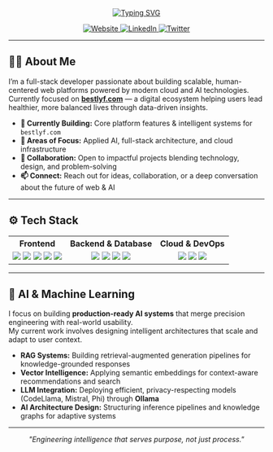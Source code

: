 <div align="center">

<a href="https://github.com/MANOJ-user-source">
  <img src="https://readme-typing-svg.herokuapp.com?font=Fira+Code&size=25&pause=1000&color=00C3FF&center=true&vCenter=true&width=500&lines=Hey%2C+I'm+Manoj+👋;Full-Stack+Developer;Cloud+%26+AI+Enthusiast;Building+bestlyf.com" alt="Typing SVG" />
</a>

</div>

<p align="center">
  <a href="https://bestlyf.com" target="_blank">
    <img src="https://img.shields.io/badge/Website-bestlyf.com-00C3FF?style=for-the-badge&logo=google-chrome&logoColor=white" alt="Website">
  </a>
  <a href="https://linkedin.com/in/YOUR_LINKEDIN" target="_blank">
    <img src="https://img.shields.io/badge/LinkedIn-0A66C2?style=for-the-badge&logo=linkedin&logoColor=white" alt="LinkedIn">
  </a>
  <a href="https://x.com/YOUR_TWITTER" target="_blank">
    <img src="https://img.shields.io/badge/X_(Twitter)-000000?style=for-the-badge&logo=x&logoColor=white" alt="Twitter">
  </a>
</p>

---

## 👨‍💻 About Me

I’m a full-stack developer passionate about building scalable, human-centered web platforms powered by modern cloud and AI technologies.  
Currently focused on **[bestlyf.com](https://bestlyf.com)** — a digital ecosystem helping users lead healthier, more balanced lives through data-driven insights.

- **🔭 Currently Building:** Core platform features & intelligent systems for `bestlyf.com`
- **🧠 Areas of Focus:** Applied AI, full-stack architecture, and cloud infrastructure  
- **🤝 Collaboration:** Open to impactful projects blending technology, design, and problem-solving  
- **📫 Connect:** Reach out for ideas, collaboration, or a deep conversation about the future of web & AI

---

## ⚙️ Tech Stack

<table>
  <tr>
    <th>Frontend</th>
    <th>Backend & Database</th>
    <th>Cloud & DevOps</th>
  </tr>
  <tr>
    <td align="center">
      <img src="https://img.shields.io/badge/React-20232A?style=for-the-badge&logo=react&logoColor=61DAFB" />
      <img src="https://img.shields.io/badge/TypeScript-3178C6?style=for-the-badge&logo=typescript&logoColor=white" />
      <img src="https://img.shields.io/badge/Next.js-000000?style=for-the-badge&logo=nextdotjs&logoColor=white" />
      <img src="https://img.shields.io/badge/TailwindCSS-0EA5E9?style=for-the-badge&logo=tailwindcss&logoColor=white" />
      <img src="https://img.shields.io/badge/Framer_Motion-FF0050?style=for-the-badge&logo=framer&logoColor=white" />
    </td>
    <td align="center">
      <img src="https://img.shields.io/badge/Node.js-339933?style=for-the-badge&logo=nodedotjs&logoColor=white" />
      <img src="https://img.shields.io/badge/Express-000000?style=for-the-badge&logo=express&logoColor=white" />
      <img src="https://img.shields.io/badge/PostgreSQL-316192?style=for-the-badge&logo=postgresql&logoColor=white" />
      <img src="https://img.shields.io/badge/Prisma-2D3748?style=for-the-badge&logo=prisma&logoColor=white" />
    </td>
    <td align="center">
      <img src="https://img.shields.io/badge/Google_Cloud-4285F4?style=for-the-badge&logo=googlecloud&logoColor=white" />
      <img src="https://img.shields.io/badge/Docker-2496ED?style=for-the-badge&logo=docker&logoColor=white" />
      <img src="https://img.shields.io/badge/Linux-FCC624?style=for-the-badge&logo=linux&logoColor=black" />
    </td>
  </tr>
</table>

---

## 🧩 AI & Machine Learning

I focus on building **production-ready AI systems** that merge precision engineering with real-world usability.  
My current work involves designing intelligent architectures that scale and adapt to user context.

- **RAG Systems:** Building retrieval-augmented generation pipelines for knowledge-grounded responses  
- **Vector Intelligence:** Applying semantic embeddings for context-aware recommendations and search  
- **LLM Integration:** Deploying efficient, privacy-respecting models (CodeLlama, Mistral, Phi) through **Ollama**  
- **AI Architecture Design:** Structuring inference pipelines and knowledge graphs for adaptive systems

---

<p align="center">
  <i>"Engineering intelligence that serves purpose, not just process."</i>
</p>
